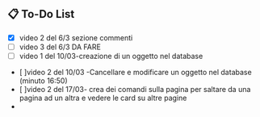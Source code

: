 ## 📋 To-Do List

- [x] video 2 del 6/3 sezione commenti 
- [ ] video 3 del 6/3 DA FARE
- [ ] video 1 del 10/03-creazione di un oggetto nel database
- [ ]video 2 del 10/03 -Cancellare e modificare un oggetto nel database (minuto 16:50)
- [ ]video 2 del 17/03- crea dei comandi sulla pagina per saltare da una pagina ad un altra e vedere le card su altre pagine
- 

